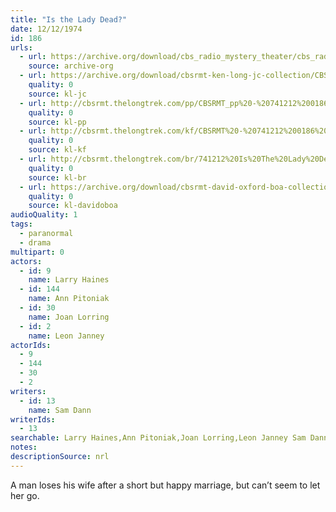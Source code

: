 ```yaml
---
title: "Is the Lady Dead?"
date: 12/12/1974
id: 186
urls: 
  - url: https://archive.org/download/cbs_radio_mystery_theater/cbs_radio_mystery_theater-0151-0200.zip/cbs_radio_mystery_theater-0151-0200%2Fcbsrmt_0186_is_the_lady_dead.mp3
    source: archive-org
  - url: https://archive.org/download/cbsrmt-ken-long-jc-collection/CBSRMT - 741212 0186 Is the Lady Dead vbr bm2 -outro_jc.mp3
    quality: 0
    source: kl-jc
  - url: http://cbsrmt.thelongtrek.com/pp/CBSRMT_pp%20-%20741212%200186%20Is%20the%20Lady%20Dead.mp3
    quality: 0
    source: kl-pp
  - url: http://cbsrmt.thelongtrek.com/kf/CBSRMT%20-%20741212%200186%20Is%20The%20Lady%20Dead_kf.mp3
    quality: 0
    source: kl-kf
  - url: http://cbsrmt.thelongtrek.com/br/741212%20Is%20The%20Lady%20Dead%20-%20WOR.mp3
    quality: 0
    source: kl-br
  - url: https://archive.org/download/cbsrmt-david-oxford-boa-collection/CBSRMT-741212-0186-Is-the-Lady-Dead-(64-44)_kf-{BoA}.mp3
    quality: 0
    source: kl-davidoboa
audioQuality: 1
tags: 
  - paranormal
  - drama
multipart: 0
actors:  
  - id: 9
    name: Larry Haines  
  - id: 144
    name: Ann Pitoniak  
  - id: 30
    name: Joan Lorring  
  - id: 2
    name: Leon Janney
actorIds:  
  - 9  
  - 144  
  - 30  
  - 2
writers:  
  - id: 13
    name: Sam Dann
writerIds:  
  - 13
searchable: Larry Haines,Ann Pitoniak,Joan Lorring,Leon Janney Sam Dann
notes: 
descriptionSource: nrl
---
```

A man loses his wife after a short but happy marriage, but can’t seem to let her go.